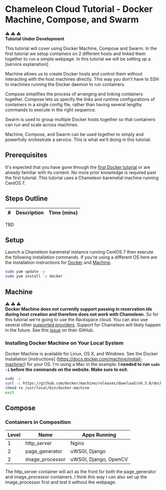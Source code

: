 # Chameleon Cloud Tutorial - Docker Machine, Compose, and Swarm

:warning: :warning: :warning:  
**Tutorial Under Development**

This tutorial will cover using Docker Machine, Compose and Swarm. In the first tutorial we setup containers on 2 different hosts and linked them together to run a simple webpage. In this tutorial we will be setting up a [service explanation].

Machine allows us to create Docker hosts and control them without interacting with the host machines directly. This way you don't have to SSH to machines running the Docker daemon to run containers.

Compose simplifies the process of arranging and linking containers together. Compose lets us specify the links and runtime configurations of containers in a single config file, rather than having several lengthy commands to execute in the right sequence.

Swarm is used to group multiple Docker hosts together so that containers can run and scale across machines.

Machine, Compose, and Swarm can be used together to simply and powerfully orchestrate a service. This is what we'll doing in this tutorial.

## Prerequisites

It's expected that you have gone through the [first Docker tutorial]() or are already familiar with its content. No more prior knowledge is required past the first tutorial. This tutorial uses a Chameleon baremetal machine running CentOS 7.

## Steps Outline

\# | Description | Time (mins)
---|-------------|------------
TBD

## Setup

Launch a Chameleon baremetal instance running CentOS 7 then execute the following installation commands. If you're using a different OS here are the installation instructions for [Docker](https://docs.docker.com/installation/) and [Machine](https://docs.docker.com/machine/#installation).

```bash
sudo yum update -y
sudo yum install -y docker

```

## Machine

:warning: :warning: :warning:  
**Docker Machine does not currently support passing in reservation ids during host creation and therefore does not work with Chameleon.** So for this tutorial we're going to use the Rackspace cloud. You can also use several other [supported providers](https://docs.docker.com/machine/#drivers). Support for Chameleon will likely happen in the future. See this [issue](https://github.com/docker/machine/issues/1461) on their GitHub.

### Installing Docker Machine on Your Local System

Docker Machine is available for Linux, OS X, and Windows. See the Docker installation [instructions] (https://docs.docker.com/machine/install-machine/) for your OS. I'm using a Mac in the example. **I needed to run `sudo -i` before the commands on the website. Make sure to exit.**

```sh
sudo -i
curl -L https://github.com/docker/machine/releases/download/v0.3.0/docker-machine_darwin-amd64 > /usr/local/bin/docker-machine
chmod +x /usr/local/bin/docker-machine
exit
```

## Compose

### Containers in Composition

Level | Name | Apps Running
------|------|------------
1 | http_server | Nginx
2 | page_generator | uWSGI, Django
2 | image_processor | uWSGI, Django, OpenCV

The http_server container will act as the front for both the page_generator and image_processor containers. I think this way I can also set up the image_processor first and test it without the webpage.
